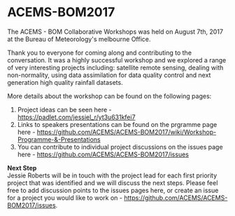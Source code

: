 # ACEMS-BOM2017
The ACEMS - BOM Collaborative Workshops was held on August 7th, 2017 at the Bureau of Meteorology's melbourne Office.   

Thank you to everyone for coming along and contributing to the conversation. It was a highly successful workshop and we explored a range of very interesting projects including: satellite remote sensing, dealing with non-normality, using data assimilation for data quality control and next generation high quality rainfall datasets.    

More details about the workshop can be found on the following pages:     

1. Project ideas can be seen here - https://padlet.com/jessiel_r/yt3u631kfei7
2. Links to speakers presentations can be found on the prgramme page here - https://github.com/ACEMS/ACEMS-BOM2017/wiki/Workshop-Programme-&-Presentations
3. You can contribute to individual project discussions on the issues page here - https://github.com/ACEMS/ACEMS-BOM2017/issues   

**Next Step**    
Jessie Roberts will be in touch with the project lead for each first priority project that was identified and we will discuss the next steps. Please feel free to add discussion points to the issues pages here, or create an issue for a project you would like to work on - https://github.com/ACEMS/ACEMS-BOM2017/issues. 
